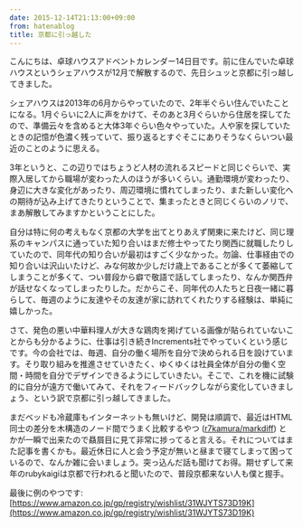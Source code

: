 ```yaml
---
date: 2015-12-14T21:13:00+09:00
from: hatenablog
title: 京都に引っ越した
---
```

こんにちは、卓球ハウスアドベントカレンダー14日目です。前に住んでいた卓球ハウスというシェアハウスが12月で解散するので、先日シュッと京都に引っ越してきました。

シェアハウスは2013年の6月からやっていたので、2年半ぐらい住んでいたことになる。1月ぐらいに2人に声をかけて、そのあと3月ぐらいから住居を探してたので、準備云々を含めると大体3年ぐらい色々やっていた。人や家を探していたときの記憶が色濃く残っていて、振り返るとすぐそこにありそうなくらいつい最近のことのように思える。

3年というと、この辺りではちょうど人材の流れるスピードと同じぐらいで、実際入居してから職場が変わった人のほうが多いくらい。通勤環境が変わったり、身辺に大きな変化があったり、周辺環境に慣れてしまったり、また新しい変化への期待が込み上げてきたりということで、集まったときと同じくらいのノリで、まあ解散してみますかということにした。

自分は特に何の考えもなく京都の大学を出てとりあえず関東に来たけど、同じ理系のキャンパスに通っていた知り合いはまだ修士やってたり関西に就職したりしていたので、同年代の知り合いが最初はすごく少なかった。勿論、仕事経由での知り合いは沢山いたけど、みな何故か少しだけ歳上であることが多くて萎縮してしまうことが多くて、つい普段から癖で敬語で話してしまったり、なんか関西弁が話せなくなってしまったりした。だからこそ、同年代の人たちと日夜一緒に暮らして、毎週のように友達やその友達が家に訪れてくれたりする経験は、単純に嬉しかった。

さて、発色の悪い中華料理人が大きな鶏肉を掲げている画像が貼られていないことからも分かるように、仕事は引き続きIncrements社でやっていくという感じです。今の会社では、毎週、自分の働く場所を自分で決められる日を設けています。そり取り組みを推進させていきたく、ゆくゆくは社員全体が自分の働く空間・時間を自分でデザインできるようにしていきたい。そこで、これを機に試験的に自分が遠方で働いてみて、それをフィードバックしながら変化していきましょう、という訳で京都に引っ越してきました。

まだベッドも冷蔵庫もインターネットも無いけど、開発は順調で、最近はHTML同士の差分を木構造のノード間でうまく比較するやつ ([r7kamura/markdiff](https://github.com/r7kamura/markdiff)) とかが一瞬で出来たので贔屓目に見て非常に捗ってると言える。それについてはまた記事を書くかも。最近休日に人と会う予定が無いと昼まで寝てしまって困っているので、なんか雑に会いましょう。突っ込んだ話も聞けてお得。期せずして来年のrubykaigiは京都で行われると聞いたので、普段京都来ない人も僕と握手。

最後に例のやつです: [https://www.amazon.co.jp/gp/registry/wishlist/31WJYTS73D19K](https://www.amazon.co.jp/gp/registry/wishlist/31WJYTS73D19K)

